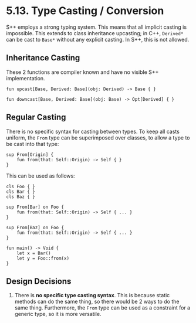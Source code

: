 # 5.13. Type Casting / Conversion

<primary-label ref="header-label"/>

<secondary-label ref="doc-wip"/>

S++ employs a strong typing system. This means that all implicit casting is impossible. This extends to class
inheritance upcasting; in C++, `Derived*` can be cast to `Base*` without any explicit casting. In S++, this is not
allowed.

## Inheritance Casting

These 2 functions are compiler known and have no visible S++ implementation.

```
fun upcast[Base, Derived: Base](obj: Derived) -> Base { }

fun downcast[Base, Derived: Base](obj: Base) -> Opt[Derived] { }
```

## Regular Casting

There is no specific syntax for casting between types. To keep all casts uniform, the `From` type can be superimposed
over classes, to allow a type to be cast into that type:

```
sup From[Origin] {
    fun from(that: Self::Origin) -> Self { }
}
```

This can be used as follows:

```
cls Foo { }
cls Bar { }
cls Baz { }

sup From[Bar] on Foo {
    fun from(that: Self::Origin) -> Self { ... }
}

sup From[Baz] on Foo {
    fun from(that: Self::Origin) -> Self { ... }
}

fun main() -> Void {
    let x = Bar()
    let y = Foo::from(x)
}
```

## Design Decisions

1. There is **no specific type casting syntax**. This is because static methods can do the same thing, so there would be
   2 ways to do the same thing. Furthermore, the `From` type can be used as a constraint for a generic type, so it is
   more versatile.
